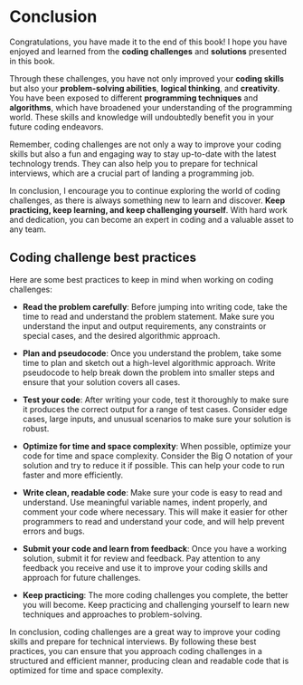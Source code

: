 # Conclusion

Congratulations, you have made it to the end of this book! I hope you have enjoyed and learned from the **coding challenges** and **solutions** presented in this book.

Through these challenges, you have not only improved your **coding skills** but also your **problem-solving abilities**, **logical thinking**, and **creativity**. You have been exposed to different **programming techniques** and **algorithms**, which have broadened your understanding of the programming world. These skills and knowledge will undoubtedly benefit you in your future coding endeavors.

Remember, coding challenges are not only a way to improve your coding skills but also a fun and engaging way to stay up-to-date with the latest technology trends. They can also help you to prepare for technical interviews, which are a crucial part of landing a programming job.

In conclusion, I encourage you to continue exploring the world of coding challenges, as there is always something new to learn and discover. **Keep practicing, keep learning, and keep challenging yourself**. With hard work and dedication, you can become an expert in coding and a valuable asset to any team.

## Coding challenge best practices
Here are some best practices to keep in mind when working on coding challenges:

* **Read the problem carefully**: Before jumping into writing code, take the time to read and understand the problem statement. Make sure you understand the input and output requirements, any constraints or special cases, and the desired algorithmic approach.

* **Plan and pseudocode**: Once you understand the problem, take some time to plan and sketch out a high-level algorithmic approach. Write pseudocode to help break down the problem into smaller steps and ensure that your solution covers all cases.

* **Test your code**: After writing your code, test it thoroughly to make sure it produces the correct output for a range of test cases. Consider edge cases, large inputs, and unusual scenarios to make sure your solution is robust.

* **Optimize for time and space complexity**: When possible, optimize your code for time and space complexity. Consider the Big O notation of your solution and try to reduce it if possible. This can help your code to run faster and more efficiently.

* **Write clean, readable code**: Make sure your code is easy to read and understand. Use meaningful variable names, indent properly, and comment your code where necessary. This will make it easier for other programmers to read and understand your code, and will help prevent errors and bugs.

* **Submit your code and learn from feedback**: Once you have a working solution, submit it for review and feedback. Pay attention to any feedback you receive and use it to improve your coding skills and approach for future challenges.

* **Keep practicing**: The more coding challenges you complete, the better you will become. Keep practicing and challenging yourself to learn new techniques and approaches to problem-solving.

In conclusion, coding challenges are a great way to improve your coding skills and prepare for technical interviews. By following these best practices, you can ensure that you approach coding challenges in a structured and efficient manner, producing clean and readable code that is optimized for time and space complexity.
